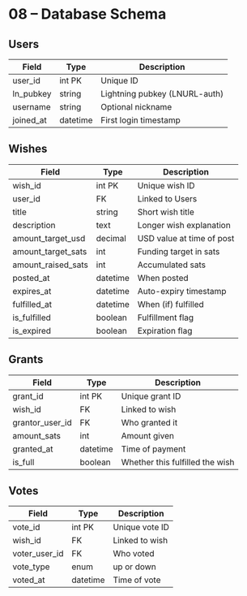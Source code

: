 # 08 – Database Schema

## Users

| Field           | Type    | Description                         |
|----------------|---------|-------------------------------------|
| user_id         | int PK  | Unique ID                           |
| ln_pubkey       | string  | Lightning pubkey (LNURL-auth)       |
| username        | string  | Optional nickname                   |
| joined_at       | datetime| First login timestamp               |

## Wishes

| Field             | Type     | Description                          |
|------------------|----------|--------------------------------------|
| wish_id           | int PK   | Unique wish ID                       |
| user_id           | FK       | Linked to Users                      |
| title             | string   | Short wish title                     |
| description       | text     | Longer wish explanation              |
| amount_target_usd | decimal  | USD value at time of post            |
| amount_target_sats| int      | Funding target in sats               |
| amount_raised_sats| int      | Accumulated sats                     |
| posted_at         | datetime | When posted                          |
| expires_at        | datetime | Auto-expiry timestamp                |
| fulfilled_at      | datetime | When (if) fulfilled                  |
| is_fulfilled      | boolean  | Fulfillment flag                     |
| is_expired        | boolean  | Expiration flag                      |

## Grants

| Field         | Type     | Description                          |
|--------------|----------|--------------------------------------|
| grant_id      | int PK   | Unique grant ID                      |
| wish_id       | FK       | Linked to wish                       |
| grantor_user_id | FK     | Who granted it                       |
| amount_sats   | int      | Amount given                         |
| granted_at    | datetime | Time of payment                      |
| is_full       | boolean  | Whether this fulfilled the wish      |

## Votes

| Field         | Type     | Description                          |
|--------------|----------|--------------------------------------|
| vote_id       | int PK   | Unique vote ID                       |
| wish_id       | FK       | Linked to wish                       |
| voter_user_id | FK       | Who voted                            |
| vote_type     | enum     | up or down                           |
| voted_at      | datetime | Time of vote                         |
